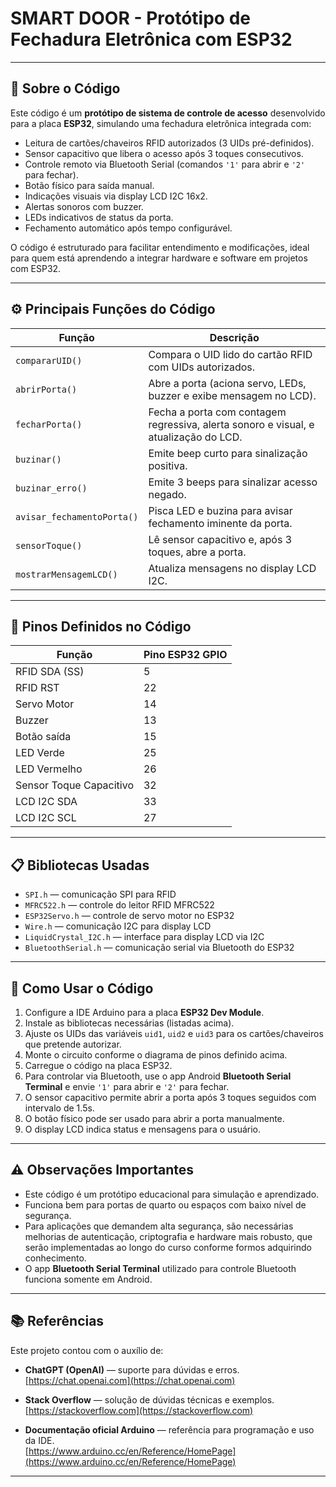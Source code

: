 # SMART DOOR - Protótipo de Fechadura Eletrônica com ESP32

---

## 📖 Sobre o Código

Este código é um **protótipo de sistema de controle de acesso** desenvolvido para a placa **ESP32**, simulando uma fechadura eletrônica integrada com:

- Leitura de cartões/chaveiros RFID autorizados (3 UIDs pré-definidos).
- Sensor capacitivo que libera o acesso após 3 toques consecutivos.
- Controle remoto via Bluetooth Serial (comandos `'1'` para abrir e `'2'` para fechar).
- Botão físico para saída manual.
- Indicações visuais via display LCD I2C 16x2.
- Alertas sonoros com buzzer.
- LEDs indicativos de status da porta.
- Fechamento automático após tempo configurável.

O código é estruturado para facilitar entendimento e modificações, ideal para quem está aprendendo a integrar hardware e software em projetos com ESP32.

---

## ⚙️ Principais Funções do Código

| Função                   | Descrição                                                                                           |
|-------------------------|----------------------------------------------------------------------------------------------------|
| `compararUID()`          | Compara o UID lido do cartão RFID com UIDs autorizados.                                            |
| `abrirPorta()`           | Abre a porta (aciona servo, LEDs, buzzer e exibe mensagem no LCD).                                  |
| `fecharPorta()`          | Fecha a porta com contagem regressiva, alerta sonoro e visual, e atualização do LCD.               |
| `buzinar()`              | Emite beep curto para sinalização positiva.                                                       |
| `buzinar_erro()`         | Emite 3 beeps para sinalizar acesso negado.                                                       |
| `avisar_fechamentoPorta()`| Pisca LED e buzina para avisar fechamento iminente da porta.                                      |
| `sensorToque()`          | Lê sensor capacitivo e, após 3 toques, abre a porta.                                               |
| `mostrarMensagemLCD()`   | Atualiza mensagens no display LCD I2C.                                                            |

---

## 🔌 Pinos Definidos no Código

| Função                 | Pino ESP32 GPIO  |
|------------------------|------------------|
| RFID SDA (SS)          | 5                |
| RFID RST               | 22               |
| Servo Motor            | 14               |
| Buzzer                 | 13               |
| Botão saída            | 15               |
| LED Verde              | 25               |
| LED Vermelho           | 26               |
| Sensor Toque Capacitivo| 32               |
| LCD I2C SDA            | 33               |
| LCD I2C SCL            | 27               |

---

## 📋 Bibliotecas Usadas

- `SPI.h` — comunicação SPI para RFID  
- `MFRC522.h` — controle do leitor RFID MFRC522  
- `ESP32Servo.h` — controle de servo motor no ESP32  
- `Wire.h` — comunicação I2C para display LCD  
- `LiquidCrystal_I2C.h` — interface para display LCD via I2C  
- `BluetoothSerial.h` — comunicação serial via Bluetooth do ESP32  

---

## 🚀 Como Usar o Código

1. Configure a IDE Arduino para a placa **ESP32 Dev Module**.  
2. Instale as bibliotecas necessárias (listadas acima).  
3. Ajuste os UIDs das variáveis `uid1`, `uid2` e `uid3` para os cartões/chaveiros que pretende autorizar.  
4. Monte o circuito conforme o diagrama de pinos definido acima.  
5. Carregue o código na placa ESP32.  
6. Para controlar via Bluetooth, use o app Android **Bluetooth Serial Terminal** e envie `'1'` para abrir e `'2'` para fechar.  
7. O sensor capacitivo permite abrir a porta após 3 toques seguidos com intervalo de 1.5s.  
8. O botão físico pode ser usado para abrir a porta manualmente.  
9. O display LCD indica status e mensagens para o usuário.  

---

## ⚠️ Observações Importantes

- Este código é um protótipo educacional para simulação e aprendizado.  
- Funciona bem para portas de quarto ou espaços com baixo nível de segurança.  
- Para aplicações que demandem alta segurança, são necessárias melhorias de autenticação, criptografia e hardware mais robusto, que serão implementadas ao longo do curso conforme formos adquirindo conhecimento.
- O app **Bluetooth Serial Terminal** utilizado para controle Bluetooth funciona somente em Android.  

---

## 📚 Referências

Este projeto contou com o auxílio de:

- **ChatGPT (OpenAI)** — suporte para dúvidas e erros.  
  [https://chat.openai.com](https://chat.openai.com)  

- **Stack Overflow** — solução de dúvidas técnicas e exemplos.  
  [https://stackoverflow.com](https://stackoverflow.com)  

- **Documentação oficial Arduino** — referência para programação e uso da IDE.  
  [https://www.arduino.cc/en/Reference/HomePage](https://www.arduino.cc/en/Reference/HomePage)
---



